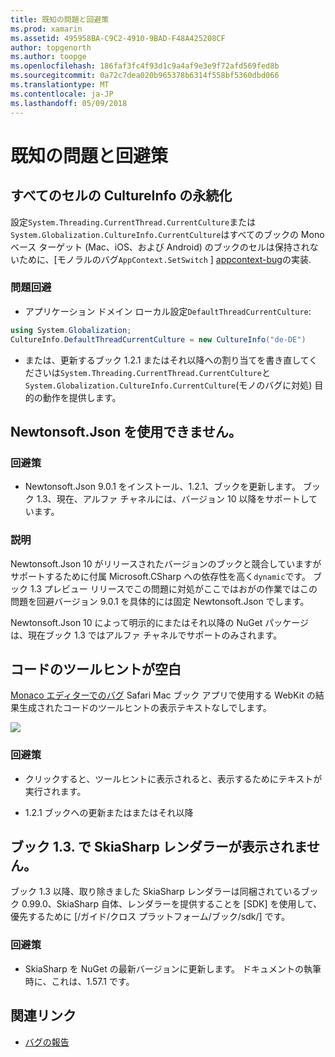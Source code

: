 ```yaml
---
title: 既知の問題と回避策
ms.prod: xamarin
ms.assetid: 495958BA-C9C2-4910-9BAD-F48A425208CF
author: topgenorth
ms.author: toopge
ms.openlocfilehash: 186faf3fc4f93d1c9a4af9e3e9f72afd569fed8b
ms.sourcegitcommit: 0a72c7dea020b965378b6314f558bf5360dbd066
ms.translationtype: MT
ms.contentlocale: ja-JP
ms.lasthandoff: 05/09/2018
---
```

# <a name="known-issues--workarounds"></a>既知の問題と回避策

## <a name="persistence-of-cultureinfo-across-cells"></a>すべてのセルの CultureInfo の永続化

設定`System.Threading.CurrentThread.CurrentCulture`または`System.Globalization.CultureInfo.CurrentCulture`はすべてのブックの Mono ベース ターゲット (Mac、iOS、および Android) のブックのセルは保持されないために、[モノラルのバグ`AppContext.SetSwitch` ] [ appcontext-bug]の実装.

### <a name="workarounds"></a>問題回避

* アプリケーション ドメイン ローカル設定`DefaultThreadCurrentCulture`:
```csharp
using System.Globalization;
CultureInfo.DefaultThreadCurrentCulture = new CultureInfo("de-DE")
```

* または、更新するブック 1.2.1 またはそれ以降への割り当てを書き直してくださいは`System.Threading.CurrentThread.CurrentCulture`と`System.Globalization.CultureInfo.CurrentCulture`(モノのバグに対処) 目的の動作を提供します。

## <a name="unable-to-use-newtonsoftjson"></a>Newtonsoft.Json を使用できません。

### <a name="workaround"></a>回避策

* Newtonsoft.Json 9.0.1 をインストール、1.2.1、ブックを更新します。
  ブック 1.3、現在、アルファ チャネルには、バージョン 10 以降をサポートしています。

### <a name="details"></a>説明

Newtonsoft.Json 10 がリリースされたバージョンのブックと競合していますがサポートするために付属 Microsoft.CSharp への依存性を高く`dynamic`です。 ブック 1.3 プレビュー リリースでこの問題に対処がここではおがの作業ではこの問題を回避バージョン 9.0.1 を具体的には固定 Newtonsoft.Json でします。

Newtonsoft.Json 10 によって明示的にまたはそれ以降の NuGet パッケージは、現在ブック 1.3 ではアルファ チャネルでサポートのみされます。

## <a name="code-tooltips-are-blank"></a>コードのツールヒントが空白

[Monaco エディターでのバグ][ monaco-bug] Safari Mac ブック アプリで使用する WebKit の結果生成されたコードのツールヒントの表示テキストなしでします。

![](general-images/monaco-signature-help-bug.png)

### <a name="workaround"></a>回避策

* クリックすると、ツールヒントに表示されると、表示するためにテキストが実行されます。

* 1.2.1 ブックへの更新またはまたはそれ以降

[appcontext-bug]: https://bugzilla.xamarin.com/show_bug.cgi?id=54448
[monaco-bug]: https://github.com/Microsoft/monaco-editor/issues/408

## <a name="skiasharp-renderers-are-missing-in-workbooks-13"></a>ブック 1.3. で SkiaSharp レンダラーが表示されません。

ブック 1.3 以降、取り除きました SkiaSharp レンダラーは同梱されているブック 0.99.0、SkiaSharp 自体、レンダラーを提供することを [SDK] を使用して、優先するために [/ガイド/クロス プラットフォーム/ブック/sdk/] です。

### <a name="workaround"></a>回避策

* SkiaSharp を NuGet の最新バージョンに更新します。 ドキュメントの執筆時に、これは、1.57.1 です。

## <a name="related-links"></a>関連リンク

- [バグの報告](~/tools/workbooks/install.md#reporting-bugs)
